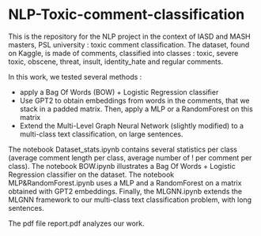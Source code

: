 # NLP-Toxic-comment-classification

This is the repository for the NLP project in the context of IASD and MASH masters, PSL university : toxic comment classification. The dataset, found on Kaggle, is made of comments, classified into classes : toxic, severe toxic, obscene, threat, insult, identity_hate and regular comments.

In this work, we tested several methods : 
- apply a Bag Of Words (BOW) + Logistic Regression classifier
- Use GPT2 to obtain embeddings from words in the comments, that we stack in a padded matrix. Then, apply a MLP or a RandomForest on this matrix
- Extend the Multi-Level Graph Neural Network (slightly modified) to a multi-class text classification, on large sentences.

The notebook Dataset_stats.ipynb contains several statistics per class (average comment length per class, average number of ! per comment per class). 
The notebook BOW.ipynb illustrates a Bag Of Words + Logistic Regression classifier on the dataset.
The notebook MLP&RandomForest.ipynb uses a MLP and a RandomForest on a matrix obtained with GPT2 embeddings.
Finally, the MLGNN.ipynb extends the MLGNN framework to our multi-class text classification problem, with long sentences.

The pdf file report.pdf analyzes our work. 

